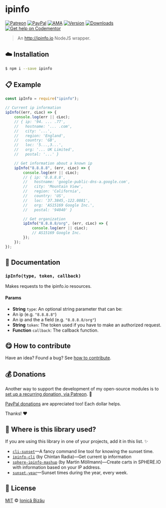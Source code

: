 
# ipinfo

 [![Patreon](https://img.shields.io/badge/Support%20me%20on-Patreon-%23e6461a.svg)][patreon] [![PayPal](https://img.shields.io/badge/%24-paypal-f39c12.svg)][paypal-donations] [![AMA](https://img.shields.io/badge/ask%20me-anything-1abc9c.svg)](https://github.com/IonicaBizau/ama) [![Version](https://img.shields.io/npm/v/ipinfo.svg)](https://www.npmjs.com/package/ipinfo) [![Downloads](https://img.shields.io/npm/dt/ipinfo.svg)](https://www.npmjs.com/package/ipinfo) [![Get help on Codementor](https://cdn.codementor.io/badges/get_help_github.svg)](https://www.codementor.io/johnnyb?utm_source=github&utm_medium=button&utm_term=johnnyb&utm_campaign=github)

> An http://ipinfo.io NodeJS wrapper.

## :cloud: Installation

```sh
$ npm i --save ipinfo
```


## :clipboard: Example



```js
const ipInfo = require("ipinfo");

// Current ip information
ipInfo((err, cLoc) => {
    console.log(err || cLoc);
    // { ip: '94. ... .77',
    //   hostname: '... .com',
    //   city: '...',
    //   region: 'England',
    //   country: 'GB',
    //   loc: '5...,3...',
    //   org: '... UK Limited',
    //   postal: '...' }

    // Get information about a known ip
    ipInfo("8.8.8.8", (err, cLoc) => {
        console.log(err || cLoc);
        // { ip: '8.8.8.8',
        //   hostname: 'google-public-dns-a.google.com',
        //   city: 'Mountain View',
        //   region: 'California',
        //   country: 'US',
        //   loc: '37.3845,-122.0881',
        //   org: 'AS15169 Google Inc.',
        //   postal: '94040' }

        // Get organization
        ipInfo("8.8.8.8/org", (err, cLoc) => {
            console.log(err || cLoc);
            // AS15169 Google Inc.
        });
    });
});
```

## :memo: Documentation


### `ipInfo(type, token, callback)`
Makes requests to the ipinfo.io resources.

#### Params
- **String** `type`: An optional string parameter that can be:
 - An ip (e.g. `"8.8.8.8"`)
 - An ip and the a field (e.g. `"8.8.8.8/org"`)
- **String** `token`: The token used if you have to make an authorized request.
- **Function** `callback`: The callback function.



## :yum: How to contribute
Have an idea? Found a bug? See [how to contribute][contributing].


## :moneybag: Donations

Another way to support the development of my open-source modules is
to [set up a recurring donation, via Patreon][patreon]. :rocket:

[PayPal donations][paypal-donations] are appreciated too! Each dollar helps.

Thanks! :heart:

## :dizzy: Where is this library used?
If you are using this library in one of your projects, add it in this list. :sparkles:


 - [`cli-sunset`](https://github.com/IonicaBizau/cli-sunset)—A fancy command line tool for knowing the sunset time.
 - [`ipinfo-cli`](https://github.com/beatfreaker/ipinfo-cli) (by Chintan Radia)—Get current ip information
 - [`sphere-ipinfo-mashup`](https://github.com/mmoelli/sphere-ipinfo-mashup) (by Martin Möllmann)—Create carts in SPHERE.IO with information based on your IP address.
 - [`sunset-year`](https://github.com/IonicaBizau/sunset-year#readme)—Sunset times during the year, every week.

## :scroll: License

[MIT][license] © [Ionică Bizău][website]

[patreon]: https://www.patreon.com/ionicabizau
[paypal-donations]: https://www.paypal.com/cgi-bin/webscr?cmd=_s-xclick&hosted_button_id=RVXDDLKKLQRJW
[donate-now]: http://i.imgur.com/6cMbHOC.png

[license]: http://showalicense.com/?fullname=Ionic%C4%83%20Biz%C4%83u%20%3Cbizauionica%40gmail.com%3E%20(http%3A%2F%2Fionicabizau.net)&year=2014#license-mit
[website]: http://ionicabizau.net
[contributing]: /CONTRIBUTING.md
[docs]: /DOCUMENTATION.md
